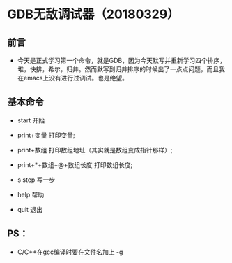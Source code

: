 # GDB无敌调试器（20180329）

## 前言

- 今天是正式学习第一个命令，就是GDB，因为今天默写并重新学习四个排序，堆，快排，希尔，归并。然而默写到归并排序的时候出了一点点问题，而且我在emacs上没有进行过调试。也是绝望。

## 基本命令

- start 开始

- print+变量 打印变量;
- print+数组 打印数组地址（其实就是数组变成指针那样）;
- print+*+数组+@+数组长度 打印数组长度;

- s step 写一步

- help 帮助

- quit 退出

## PS：

- C/C++在gcc编译时要在文件名加上 -g